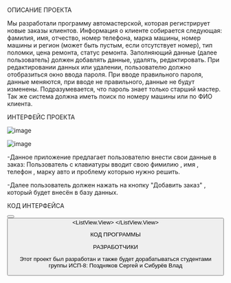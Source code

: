 ОПИСАНИЕ ПРОЕКТА

Мы разработали программу автомастерской, которая регистрирует новые заказы клиентов. Информация о клиенте собирается следующая: фамилия, имя, отчество, номер телефона, марка машины, номер машины и регион (может быть пустым, если отсутствует номер), тип поломки, цена ремонта, статус ремонта.
Заполняющий данные (далее пользователь) должен добавлять данные, удалять, редактировать. 
При редактировании данных или удалении, пользователю должно отобразиться окно ввода пароля. При вводе правильного пароля, данные меняются, при вводе не правильного, данные не будут изменены. Подразумевается, что пароль знает только старший мастер.
Так же система должна иметь поиск по номеру машины или по ФИО клиента.

ИНТЕРФЕЙС ПРОЕКТА



![image](https://github.com/sergey675/WpfApp3/assets/161806606/738fa516-c565-4963-a1dd-f18219c8ad33)


![image](https://github.com/sergey675/WpfApp3/assets/161806606/ce058102-9238-4346-b2ee-7a83b36db106)


-Данное приложение предлагает пользователю внести свои данные в заказ: Пользователь с клавиатуры вводит свою фимилию , имя , телефон , марку авто и проблему которыю нужно решить.

-Далее пользователь должен нажать на кнопку "Добавить заказ" , который будет внесён в базу данных.

КОД ИНТЕРФЕЙСА



<Window x:Class="CarServiceApp.MainWindow"
        xmlns="http://schemas.microsoft.com/winfx/2006/xaml/presentation"
        xmlns:x="http://schemas.microsoft.com/winfx/2006/xaml"
        Title="Car Service App" Height="350" Width="525">
    <Grid>
        <TextBox x:Name="txtLastName" HorizontalAlignment="Left" Height="23" Margin="10,10,0,0" TextWrapping="Wrap" VerticalAlignment="Top" Width="120"/>
        <TextBox x:Name="txtFirstName" HorizontalAlignment="Left" Height="23" Margin="10,40,0,0" TextWrapping="Wrap" VerticalAlignment="Top" Width="120"/>
        <TextBox x:Name="txtPhoneNumber" HorizontalAlignment="Left" Height="23" Margin="10,70,0,0" TextWrapping="Wrap" VerticalAlignment="Top" Width="120"/>
        <Button x:Name="btnAddOrder" Content="Добавить заказ" HorizontalAlignment="Left" Margin="10,100,0,0" VerticalAlignment="Top" Width="120" Click="AddOrder_Click"/>
        <Button x:Name="btnShowBuyers" Content="Показать клиентов" HorizontalAlignment="Left" Margin="10,130,0,0" VerticalAlignment="Top" Width="120" Click="ShowBuyers"/>
        <ListView x:Name="buyersListView" HorizontalAlignment="Left" Height="100" Margin="10,160,0,0" VerticalAlignment="Top" Width="500">
            <ListView.View>
                <GridView>
                    <GridViewColumn Header="ID" DisplayMemberBinding="{Binding Id}" Width="50"/>
                    <GridViewColumn Header="Фамилия" DisplayMemberBinding="{Binding LastName}" Width="150"/>
                    <GridViewColumn Header="Имя" DisplayMemberBinding="{Binding FirstName}" Width="150"/>
                    <GridViewColumn Header="Телефон" DisplayMemberBinding="{Binding PhoneNumber}" Width="150"/>
                </GridView>
            </ListView.View>
        </ListView>
    </Grid>
</Window>




КОД ПРОГРАММЫ




 



РАЗРАБОТЧИКИ

Этот проект был разработан и также будет дорабатываться студентами группы ИСП-8: Поздняков Сергей и Сибурёв Влад







